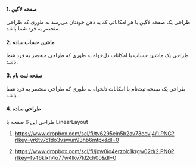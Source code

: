 #### 1. صفحه لاگین

طراحی یک صفحه لاگین با هر امکاناتی که به ذهن خودتان می‌رسد به طوری که طراحی منحصر به فرد شما باشد.

#### 2. ماشین حساب ساده

طراحی یک ماشین حساب با امکانات دل‌خواه به طوری که طراحی منحصر به فرد شما باشد.

#### 3. صفحه ثبت نام

طراحی یک صفحه ثبت‌نام با امکانات دلخواه به طوری که طراحی منحصر به فرد شما باشد.

#### 4. طراحی ساده

طراحی این 6 صفحه با LinearLayout

1. https://www.dropbox.com/scl/fi/tv6295ein5b2av73eovj4/1.PNG?rlkey=yr6tv7c1do3vswun93hb6mtpx&dl=0

2. https://www.dropbox.com/scl/fi/jpw0io4erzolc1krgw02d/2.PNG?rlkey=fv46klxh4o77w4lkv7kl2ch0o&dl=0
